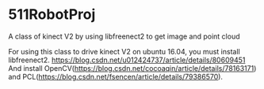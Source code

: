 # 511RobotProj

A class of kinect V2 by using libfreenect2 to get image and point cloud

For using this class to drive kinect V2 on ubuntu 16.04, you must install libfreenect2. https://blog.csdn.net/u012424737/article/details/80609451
And install OpenCV(https://blog.csdn.net/cocoaqin/article/details/78163171) and PCL(https://blog.csdn.net/fsencen/article/details/79386570).
